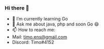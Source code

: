 ### Hi there 👋

- 🌱 I’m currently learning Go
- 💬 Ask me about java, php and soon Go 😄
- 📫 How to reach me: 
-  Mail: timo.ens@gmail.com
-  Discord: Timo#4152
